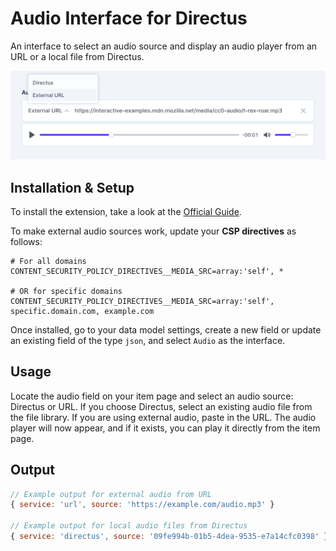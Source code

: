 # Audio Interface for Directus

An interface to select an audio source and display an audio player from an URL or a local file from Directus.

![The audio interface, showing an open service drop-down with the options Directus and External URL, with External URL selected, an audio ID in the nearby text field, and an audio player below the field.](https://raw.githubusercontent.com/directus-labs/extensions/main/packages/audio-player-interface/docs/preview.png)

## Installation & Setup

To install the extension, take a look at the [Official Guide](https://docs.directus.io/extensions/installing-extensions.html).

To make external audio sources work, update your **CSP directives** as follows:

```env
# For all domains
CONTENT_SECURITY_POLICY_DIRECTIVES__MEDIA_SRC=array:'self', *

# OR for specific domains
CONTENT_SECURITY_POLICY_DIRECTIVES__MEDIA_SRC=array:'self', specific.domain.com, example.com
```

Once installed, go to your data model settings, create a new field or update an existing field of the type `json`, and select `Audio` as the interface.

## Usage

Locate the audio field on your item page and select an audio source: Directus or URL. If you choose Directus, select an existing audio file from the file library. If you are using external audio, paste in the URL. The audio player will now appear, and if it exists, you can play it directly from the item page.

## Output

```js
// Example output for external audio from URL
{ service: 'url', source: 'https://example.com/audio.mp3' }

// Example output for local audio files from Directus
{ service: 'directus', source: '09fe994b-01b5-4dea-9535-e7a14cfc0398' }
```
